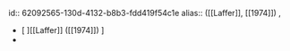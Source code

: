 id:: 62092565-130d-4132-b8b3-fdd419f54c1e
alias:: ([[Laffer]], [[1974]]) ,

- [ ][[Laffer]] ([[1974]])  ]
-
